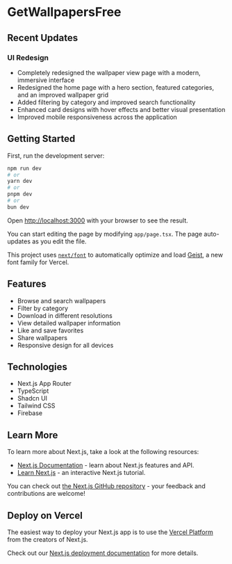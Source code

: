 # GetWallpapersFree

## Recent Updates

### UI Redesign
- Completely redesigned the wallpaper view page with a modern, immersive interface
- Redesigned the home page with a hero section, featured categories, and an improved wallpaper grid
- Added filtering by category and improved search functionality
- Enhanced card designs with hover effects and better visual presentation
- Improved mobile responsiveness across the application

## Getting Started

First, run the development server:

```bash
npm run dev
# or
yarn dev
# or
pnpm dev
# or
bun dev
```

Open [http://localhost:3000](http://localhost:3000) with your browser to see the result.

You can start editing the page by modifying `app/page.tsx`. The page auto-updates as you edit the file.

This project uses [`next/font`](https://nextjs.org/docs/app/building-your-application/optimizing/fonts) to automatically optimize and load [Geist](https://vercel.com/font), a new font family for Vercel.

## Features
- Browse and search wallpapers
- Filter by category
- Download in different resolutions
- View detailed wallpaper information
- Like and save favorites
- Share wallpapers
- Responsive design for all devices

## Technologies
- Next.js App Router
- TypeScript
- Shadcn UI
- Tailwind CSS
- Firebase

## Learn More

To learn more about Next.js, take a look at the following resources:

- [Next.js Documentation](https://nextjs.org/docs) - learn about Next.js features and API.
- [Learn Next.js](https://nextjs.org/learn) - an interactive Next.js tutorial.

You can check out [the Next.js GitHub repository](https://github.com/vercel/next.js) - your feedback and contributions are welcome!

## Deploy on Vercel

The easiest way to deploy your Next.js app is to use the [Vercel Platform](https://vercel.com/new?utm_medium=default-template&filter=next.js&utm_source=create-next-app&utm_campaign=create-next-app-readme) from the creators of Next.js.

Check out our [Next.js deployment documentation](https://nextjs.org/docs/app/building-your-application/deploying) for more details.

